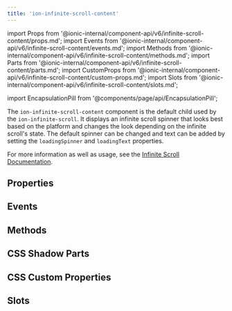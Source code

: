 ```yaml
---
title: 'ion-infinite-scroll-content'
---
```


import Props from '@ionic-internal/component-api/v6/infinite-scroll-content/props.md';
import Events from '@ionic-internal/component-api/v6/infinite-scroll-content/events.md';
import Methods from '@ionic-internal/component-api/v6/infinite-scroll-content/methods.md';
import Parts from '@ionic-internal/component-api/v6/infinite-scroll-content/parts.md';
import CustomProps from '@ionic-internal/component-api/v6/infinite-scroll-content/custom-props.md';
import Slots from '@ionic-internal/component-api/v6/infinite-scroll-content/slots.md';

import EncapsulationPill from '@components/page/api/EncapsulationPill';

The `ion-infinite-scroll-content` component is the default child used by the `ion-infinite-scroll`. It displays an infinite scroll spinner that looks best based on the platform and changes the look depending on the infinite scroll's state. The default spinner can be changed and text can be added by setting the `loadingSpinner` and `loadingText` properties.

For more information as well as usage, see the [Infinite Scroll Documentation](./infinite-scroll.md#infinite-scroll-content).

## Properties

<Props />

## Events

<Events />

## Methods

<Methods />

## CSS Shadow Parts

<Parts />

## CSS Custom Properties

<CustomProps />

## Slots

<Slots />
